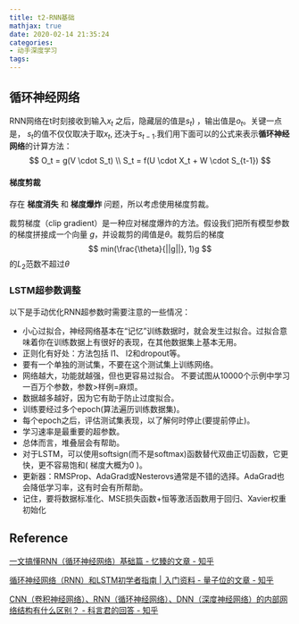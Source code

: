 ```yaml
---
title: t2-RNN基础
mathjax: true
date: 2020-02-14 21:35:24
categories:
- 动手深度学习
tags:
---
```


## 循环神经网络

RNN网络在t时刻接收到输入$x_t$ 之后，隐藏层的值是$s_t$) ，输出值是$o_t$。关键一点是， $s_t$的值不仅仅取决于取$x_t$, 还决于$s_{t-1}$.我们用下面可以的公式来表示**循环神经网络**的计算方法：
$$
O_t = g(V \cdot S_t) \\
S_t = f(U \cdot X_t + W \cdot S_{t-1})
$$
#### 梯度剪裁

存在 **梯度消失** 和 **梯度爆炸** 问题，所以考虑使用梯度剪裁。

裁剪梯度（clip gradient）是一种应对梯度爆炸的方法。假设我们把所有模型参数的梯度拼接成一个向量 $g$，并设裁剪的阈值是$\theta$。裁剪后的梯度
$$
min(\frac{\theta}{||g||}, 1)g
$$
的$L_2$范数不超过$\theta$



### **LSTM超参数调整**

以下是手动优化RNN超参数时需要注意的一些情况：

- 小心过拟合，神经网络基本在“记忆”训练数据时，就会发生过拟合。过拟合意味着你在训练数据上有很好的表现，在其他数据集上基本无用。
- 正则化有好处：方法包括 l1、 l2和dropout等。
- 要有一个单独的测试集，不要在这个测试集上训练网络。
- 网络越大，功能就越强，但也更容易过拟合。 不要试图从10000个示例中学习一百万个参数，参数>样例=麻烦。
- 数据越多越好，因为它有助于防止过度拟合。
- 训练要经过多个epoch(算法遍历训练数据集)。
- 每个epoch之后，评估测试集表现，以了解何时停止(要提前停止)。
- 学习速率是最重要的超参数。
- 总体而言，堆叠层会有帮助。
- 对于LSTM，可以使用softsign(而不是softmax)函数替代双曲正切函数，它更快，更不容易饱和( 梯度大概为0 )。
- 更新器：RMSProp、AdaGrad或Nesterovs通常是不错的选择。AdaGrad也会降低学习率，这有时会有所帮助。
- 记住，要将数据标准化、MSE损失函数+恒等激活函数用于回归、Xavier权重初始化

## Reference

[一文搞懂RNN（循环神经网络）基础篇 - 忆臻的文章 - 知乎](https://zhuanlan.zhihu.com/p/30844905)

[循环神经网络（RNN）和LSTM初学者指南 | 入门资料 - 量子位的文章 - 知乎](https://zhuanlan.zhihu.com/p/55671493)

[CNN（卷积神经网络）、RNN（循环神经网络）、DNN（深度神经网络）的内部网络结构有什么区别？ - 科言君的回答 - 知乎](https://www.zhihu.com/question/34681168/answer/84061846)